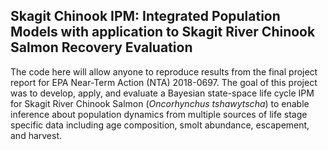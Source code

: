 ## Skagit Chinook IPM: Integrated Population Models with application to Skagit River Chinook Salmon Recovery Evaluation 

The code here will allow anyone to reproduce results from the final project report for EPA Near-Term Action (NTA) 2018-0697. The goal of this project was to develop, apply, and evaluate a Bayesian state-space life cycle IPM for Skagit River Chinook Salmon (_Oncorhynchus tshawytscha_) to enable inference about population dynamics from multiple sources of life stage specific data including age composition, smolt abundance, escapement, and harvest.
